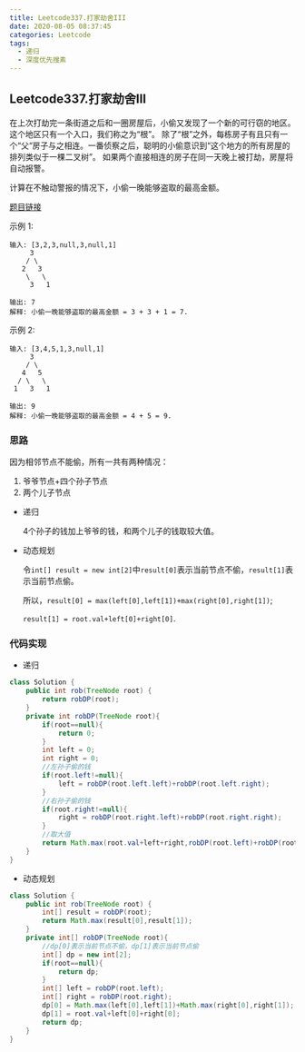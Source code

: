 ```yaml
---
title: Leetcode337.打家劫舍III
date: 2020-08-05 08:37:45
categories: Leetcode
tags:
  - 递归
  - 深度优先搜素
---
```


## Leetcode337.打家劫舍III

在上次打劫完一条街道之后和一圈房屋后，小偷又发现了一个新的可行窃的地区。这个地区只有一个入口，我们称之为“根”。 除了“根”之外，每栋房子有且只有一个“父“房子与之相连。一番侦察之后，聪明的小偷意识到“这个地方的所有房屋的排列类似于一棵二叉树”。 如果两个直接相连的房子在同一天晚上被打劫，房屋将自动报警。

计算在不触动警报的情况下，小偷一晚能够盗取的最高金额。

[题目链接](https://leetcode-cn.com/problems/house-robber-iii)

<!--more-->

示例 1:

    输入: [3,2,3,null,3,null,1]
    	 3
        / \
       2   3
        \   \ 
         3   1
    
    输出: 7 
    解释: 小偷一晚能够盗取的最高金额 = 3 + 3 + 1 = 7.

示例 2:

    输入: [3,4,5,1,3,null,1]
    	 3
    	/ \
       4   5
      / \   \ 
     1   3   1
    
    输出: 9
    解释: 小偷一晚能够盗取的最高金额 = 4 + 5 = 9.


### 思路

因为相邻节点不能偷，所有一共有两种情况：

1. 爷爷节点+四个孙子节点
2. 两个儿子节点

- 递归

  4个孙子的钱加上爷爷的钱，和两个儿子的钱取较大值。

- 动态规划

  令`int[] result = new int[2]`中`result[0]`表示当前节点不偷，`result[1]`表示当前节点偷。

  所以，`result[0] = max(left[0],left[1])+max(right[0],right[1])`;

  `result[1] = root.val+left[0]+right[0]`.



### 代码实现

- 递归

```java
class Solution {
    public int rob(TreeNode root) {
        return robDP(root);
    }
    private int robDP(TreeNode root){
        if(root==null){
            return 0;
        }
        int left = 0;
        int right = 0;
        //左孙子偷的钱
        if(root.left!=null){
            left = robDP(root.left.left)+robDP(root.left.right);
        }
        //右孙子偷的钱
        if(root.right!=null){
            right = robDP(root.right.left)+robDP(root.right.right);
        }
        //取大值
        return Math.max(root.val+left+right,robDP(root.left)+robDP(root.right));
    }
}
```

- 动态规划

```java
class Solution {
    public int rob(TreeNode root) {
        int[] result = robDP(root);
        return Math.max(result[0],result[1]);
    }
    private int[] robDP(TreeNode root){
        //dp[0]表示当前节点不偷，dp[1]表示当前节点偷
        int[] dp = new int[2];
        if(root==null){
            return dp;
        }
        int[] left = robDP(root.left);
        int[] right = robDP(root.right);
        dp[0] = Math.max(left[0],left[1])+Math.max(right[0],right[1]);
        dp[1] = root.val+left[0]+right[0];
        return dp;
    }
}
```



